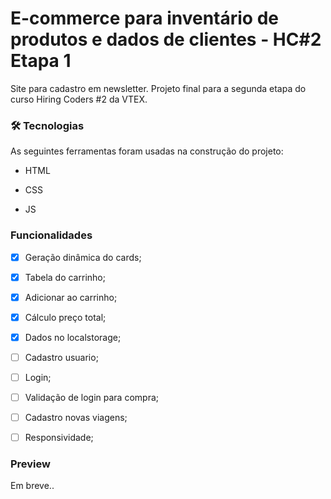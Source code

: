 # E-commerce para inventário de produtos e dados de clientes - HC#2 Etapa 1

Site para cadastro em newsletter. Projeto final para a segunda etapa do curso Hiring Coders #2 da VTEX.

### 🛠 Tecnologias

As seguintes ferramentas foram usadas na construção do projeto:

- HTML

- CSS

- JS

### Funcionalidades

- [x] Geração dinâmica do cards;

- [x] Tabela do carrinho;

- [x] Adicionar ao carrinho;

- [x] Cálculo preço total;

- [x] Dados no localstorage;

- [ ] Cadastro usuario;

- [ ] Login;

- [ ] Validação de login para compra;

- [ ] Cadastro novas viagens;

- [ ] Responsividade;

### Preview

Em breve..


